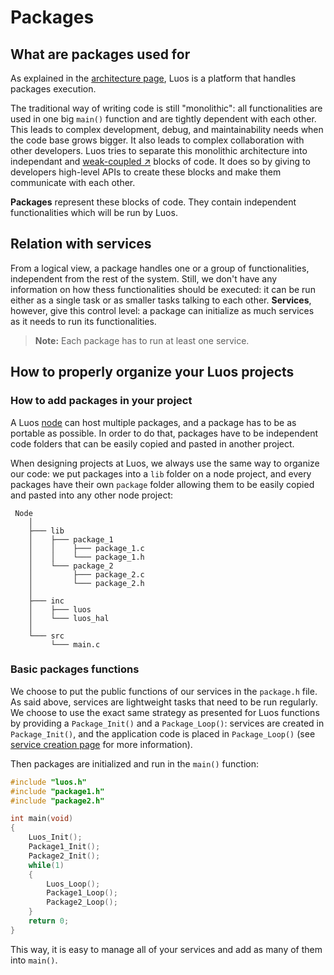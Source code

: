# Packages

## What are packages used for

As explained in the [architecture page](../basics/archi.md), Luos is a platform that handles packages execution.

The traditional way of writing code is still "monolithic": all functionalities are used in one big `main()` function and are tightly dependent with each other. This leads to complex development, debug, and maintainability needs when the code base grows bigger. It also leads to complex collaboration with other developers. Luos tries to separate this monolithic architecture into independant and <a href="https://en.wikipedia.org/wiki/Loose_coupling" target="_blank">weak-coupled &#8599;</a> blocks of code. It does so by giving to developers high-level APIs to create these blocks and make them communicate with each other.

**Packages** represent these blocks of code. They contain independent functionalities which will be run by Luos.

## Relation with services

From a logical view, a package handles one or a group of functionalities, independent from the rest of the system. Still, we don't have any information on how thess functionalities should be executed: it can be run either as a single task or as smaller tasks talking to each other. **Services**, however, give this control level: a package can initialize as much services as it needs to run its functionalities. 

> **Note:** Each package has to run at least one service.

## How to properly organize your Luos projects

### How to add packages in your project

A Luos [node](../node/node.md) can host multiple packages, and a package has to be as portable as possible. In order to do that, packages have to be independent code folders that can be easily copied and pasted in another project.

When designing projects at Luos, we always use the same way to organize our code: we put packages into a `lib` folder on a node project, and every packages have their own `package` folder allowing them to be easily copied and pasted into any other node project:

```AsciiDoc
 Node
    │
    ├─── lib
    │    ├─── package_1
    │    │    ├─── package_1.c
    │    │    └─── package_1.h
    │    └─── package_2
    │         ├─── package_2.c
    │         └─── package_2.h
    │
    ├─── inc
    │    ├─── luos
    │    └─── luos_hal
    │
    └─── src
         └─── main.c
```

### Basic packages functions

We choose to put the public functions of our services in the `package.h` file. As said above, services are lightweight tasks that need to be run regularly. We choose to use the exact same strategy as presented for Luos functions by providing a `Package_Init()` and a `Package_Loop()`: services are created in `Package_Init()`, and the application code is placed in `Package_Loop()` (see [service creation page](../services/service_api.md) for more information).

Then packages are initialized and run in the `main()` function:

```C
#include "luos.h"
#include "package1.h"
#include "package2.h"

int main(void)
{
    Luos_Init();
    Package1_Init();
    Package2_Init();
    while(1)
    {
        Luos_Loop();
        Package1_Loop();
        Package2_Loop();
    }
    return 0;
}

```

This way, it is easy to manage all of your services and add as many of them into `main()`.
